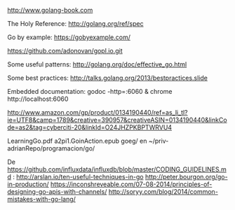 http://www.golang-book.com

The Holy Reference: http://golang.org/ref/spec

Go by example: https://gobyexample.com/

https://github.com/adonovan/gopl.io.git

Some useful patterns: http://golang.org/doc/effective_go.html 

Some best practices: http://talks.golang.org/2013/bestpractices.slide 

Embedded documentation: godoc -http=:6060 & chrome http://localhost:6060

http://www.amazon.com/gp/product/0134190440/ref=as_li_tl?ie=UTF8&camp=1789&creative=390957&creativeASIN=0134190440&linkCode=as2&tag=cyberciti-20&linkId=O24JHZPKBPTWRVU4


LearningGo.pdf
a2pi1.GoinAction.epub
goeg/
en ~/priv-adrianRepo/programacion/go/


De https://github.com/influxdata/influxdb/blob/master/CODING_GUIDELINES.md :
http://arslan.io/ten-useful-techniques-in-go
http://peter.bourgon.org/go-in-production/
https://inconshreveable.com/07-08-2014/principles-of-designing-go-apis-with-channels/
http://soryy.com/blog/2014/common-mistakes-with-go-lang/
